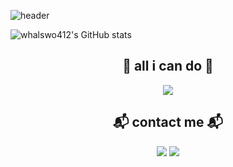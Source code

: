 ![header](https://capsule-render.vercel.app/api?type=waving&height=300&color=298A08&text=Welcom!&fontColor=FFFFFF&desc=Minjae%20GitHub%20Profile&descAlign=62&descSize=20&reversal=false&fontAlignY=50&fontAlign=50)

![whalswo412's GitHub stats](https://github-readme-stats.vercel.app/api?username=whalswo412&theme=flag-india&icons=true)

<h2 align="center">🚀 all i can do 🚀</h2>
 
<p align="center"><img src="https://img.shields.io/badge/JAVA-007396?style=flat-square&logo=JAVA&logoColor=white"/></a>  </p> 




<h2 align="center"> 📬 contact me 📬</h2>

<p align="center"><a href="https://minjae02.tistory.com/"><img src="https://img.shields.io/badge/My tech blog-A9BCF5?style=flat-square&logo=Undertale&logoColor=white&link=https://minjae02.tistory.com/tag"/></a>  <a href="mailto:whalswo412@gmail.com"><img src="https://img.shields.io/badge/Gmail-D0A9F5?style=flat-square&logo=Gmail&logoColor=white&link=mailto:whalswo412@gmail.com"/></a></p>

